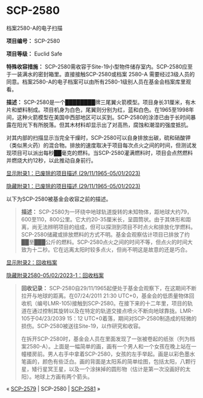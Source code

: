 # SCP-2580
                        




档案2580-A的电子扫描



**项目编号：**  SCP-2580

**项目等级：**  Euclid Safe

**特殊收容措施：**  SCP-2580需收容于Site-19小型物件储存室内。SCP-2580应至于一装满水的密封箱里。直接接触SCP-2580或档案 2580-A 需要经过3级人员的同意。档案2580-A的电子档案可以由所有2580-1级别人员在基金会档案库里观看。

**描述：**  SCP-2580是一个████████牌三尾翼火箭模型。项目身长31厘米，有木片和塑料制成。项目机身为白色，尾翼则分别为红，蓝和白色。在1965至1998年间，这种火箭模型在美国中西部地区可以买到。SCP-2580的涂漆已由于长时间暴露在阳光下有所脱落。但其木材料却显示出了对高热，腐蚀和潮湿的强度抵抗。

对其内部的扫描显示当完全干燥时，SCP-2580可以自身排放出碳，硫和硝酸钾（类似黑火药）的混合物。排放的速度取决于项目每次点火之间的时间，但测试发现项目可以派出每秒██毫克的燃料。当SCP-2580灌满燃料时，项目会点然燃料并燃烧大约12秒，以此推动自身前行。


<a shape='rect' class='collapsible-block-link' href='javascript:;'>&#26174;&#31034;&#38468;&#24405;1&#65306;&#24050;&#24223;&#38500;&#30340;&#39033;&#30446;&#25551;&#36848;&#160;(29/11/1965-05/01/2023)</a>

<a shape='rect' class='collapsible-block-link' href='javascript:;'>&#38544;&#34255;&#38468;&#24405;1&#65306;&#24050;&#24223;&#38500;&#30340;&#39033;&#30446;&#25551;&#36848;&#160;(29/11/1965-05/01/2023)</a>

以下为SCP-2580被基金会收容之前的描述。


> **描述：**  SCP-2580为一环绕中地球轨道旋转的未知物体，距地球大约79，600至110，800公里。它大约20-35厘米长，呈圆筒状。由于其体形和距离，尚无法辨明项目的组成，但可以探测到项目不时点火和排放化学燃料。SCP-2580储藏或排放燃料的方式不明。基金会观察估计项目已排放了约██至███公斤的燃料。SCP-2580点火之间的时间不等，但点火的时间大致为十二秒。它在远离太阳时较多点火，但尚不明这是故意的还是巧合。
> 





<a shape='rect' class='collapsible-block-link' href='javascript:;'>&#26174;&#31034;&#38468;&#24405;2&#65306;&#22238;&#25910;&#26723;&#26696;</a>

<a shape='rect' class='collapsible-block-link' href='javascript:;'>&#38544;&#34255;&#38468;&#24405;2580-05/02/2023-1&#65306;&#22238;&#25910;&#26723;&#26696;</a>


> **回收记录：**  SCP-2580自29/11/1965起便处于基金会观察下，在这期间不断拉开与地球的距离。在07/24/2011 21:30 UTC+0，基金会的低质量物体回收机（编号LMR-105)接触到SCP-2580。在接下来的十二年里，项目的轨道在通过控制其旋转以及在特定的轨道交接点喷火不断向地球靠拢。LMR-105于04/23/2039 15：12 UTC+0着落，期间对SCP-2580制造成的轻微的损伤。SCP-2580被送往Site-19，以作研究和收容。
> 
> 在拆开SCP-2580时，基金会人员在里面发现了一张被卷起的纸张（列为档案2580-A）。上面是一幅简单的画，画有一个男人和一个女孩在晚上站在一幢楼房前。男人右手中拿着SCP-2580，女孩的左手举起。画是以彩色墨水笔画的，颜色有些泛白。画的背面是太阳系的简单绘图，包括太阳，八颗行星，矮行星冥王星，以及一个涂抹掉的圆形物（估计是第一次没画好的太阳）。地球上方画有两个箭头。
> 






« <a shape='rect' class='newpage' href='/scp-2579'>SCP-2579</a> | SCP-2580 | [SCP-2581](/scp-2581) »





                    